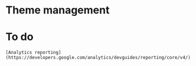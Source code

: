 # Theme management
    




# To do
    [Analytics reporting](https://developers.google.com/analytics/devguides/reporting/core/v4/)